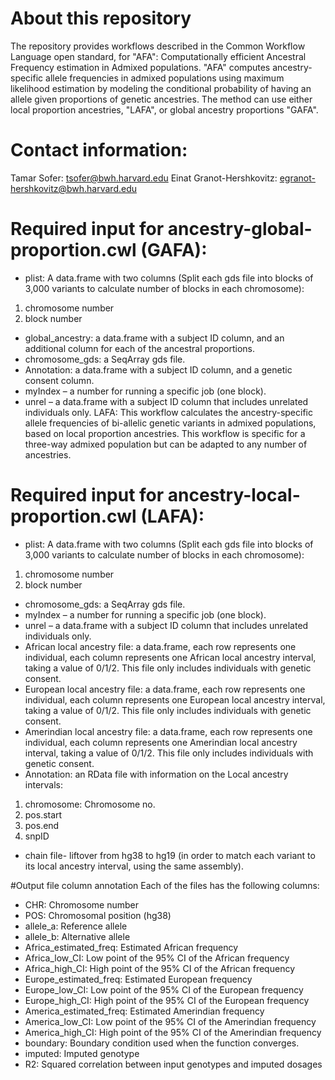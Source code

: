 # About this repository 
The repository provides workflows described in the Common Workflow Language open standard, for "AFA": Computationally efficient Ancestral Frequency estimation in Admixed populations. 
"AFA" computes ancestry-specific allele frequencies in admixed populations using maximum likelihood estimation by modeling the conditional probability of having an allele given proportions of genetic ancestries. The method can use either local proportion ancestries, "LAFA", or global ancestry proportions "GAFA".  
# Contact information: 
Tamar Sofer:  tsofer@bwh.harvard.edu
Einat Granot-Hershkovitz:  egranot-hershkovitz@bwh.harvard.edu
# Required input for ancestry-global-proportion.cwl (GAFA):
-	plist: A data.frame with two columns (Split each gds file into blocks of 3,000 variants to calculate number of blocks in each chromosome):
1.	chromosome number
2.	block number

-	global_ancestry: a data.frame with a subject ID column, and an additional column for each of the ancestral proportions.
-	chromosome_gds: a SeqArray gds file. 
-	Annotation: a data.frame with a subject ID column, and a genetic consent column. 
-	myIndex – a number for running a specific job (one block). 
-	unrel – a data.frame with a subject ID column that includes unrelated individuals only. 
LAFA: This workflow calculates the ancestry-specific allele frequencies of bi-allelic genetic variants in admixed populations, based on local proportion ancestries. This workflow is specific for a three-way admixed population but can be adapted to any number of ancestries. 
# Required input for ancestry-local-proportion.cwl (LAFA):
-	plist: A data.frame with two columns (Split each gds file into blocks of 3,000 variants to calculate number of blocks in each chromosome):
1.	chromosome number
2.	block number
-	chromosome_gds: a SeqArray gds file. 
-	myIndex – a number for running a specific job (one block). 
-	unrel – a data.frame with a subject ID column that includes unrelated individuals only. 
-	African local ancestry file: a data.frame, each row represents one individual, each column represents one African local ancestry interval, taking a value of 0/1/2. This file only includes individuals with genetic consent. 
-	European local ancestry file: a data.frame, each row represents one individual, each column represents one European local ancestry interval, taking a value of 0/1/2. This file only includes individuals with genetic consent. 
-	Amerindian local ancestry file: a data.frame, each row represents one individual, each column represents one Amerindian local ancestry interval, taking a value of 0/1/2. This file only includes individuals with genetic consent. 
-	Annotation: an RData file with information on the Local ancestry intervals:
1.	chromosome: Chromosome no.
2.	pos.start 
3.	pos.end	
4.	snpID

-	chain file- liftover from hg38 to hg19 (in order to match each variant to its local ancestry interval, using the same assembly). 

#Output file column annotation
Each of the files has the following  columns: 
- CHR:	Chromosome number
- POS:	Chromosomal position (hg38)
- allele_a:	Reference allele
- allele_b:	Alternative allele
- Africa_estimated_freq:	Estimated African frequency 
- Africa_low_CI:	Low point of the 95% CI of the African frequency
- Africa_high_CI:	High point of the 95% CI of the African frequency
- Europe_estimated_freq:	Estimated European frequency
- Europe_low_CI:	Low point of the 95% CI of the European frequency 
- Europe_high_CI:	High point of the 95% CI of the European frequency
- America_estimated_freq:	Estimated Amerindian frequency 
- America_low_CI:	Low point of the 95% CI of the Amerindian frequency
- America_high_CI:	High point of the 95% CI of the Amerindian frequency
- boundary:	Boundary condition used when the function converges. 
- imputed:	Imputed genotype
- R2:	Squared correlation between input genotypes and imputed dosages

